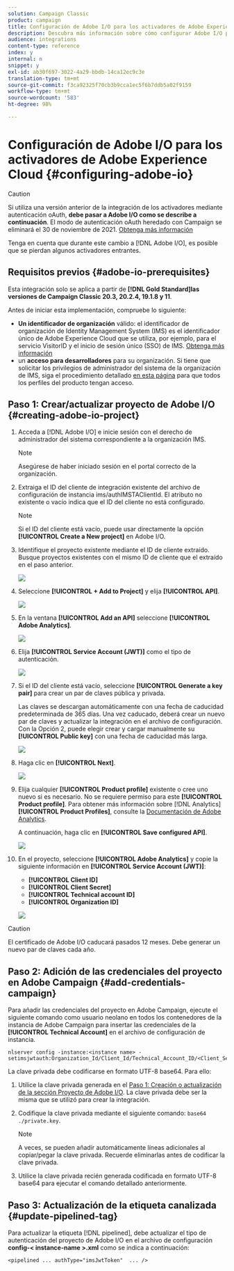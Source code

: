 ```yaml
---
solution: Campaign Classic
product: campaign
title: Configuración de Adobe I/O para los activadores de Adobe Experience Cloud
description: Descubra más información sobre cómo configurar Adobe I/O para los activadores de Adobe Experience Cloud
audience: integrations
content-type: reference
index: y
internal: n
snippet: y
exl-id: ab30f697-3022-4a29-bbdb-14ca12ec9c3e
translation-type: tm+mt
source-git-commit: f3ca92325f70cb3b9cca1ec5f6b7ddb5a02f9159
workflow-type: tm+mt
source-wordcount: '583'
ht-degree: 98%

---
```


# Configuración de Adobe I/O para los activadores de Adobe Experience Cloud {#configuring-adobe-io}

>[!CAUTION]
>
>Si utiliza una versión anterior de la integración de los activadores mediante autenticación oAuth, **debe pasar a Adobe I/O como se describe a continuación**. El modo de autenticación oAuth heredado con Campaign se eliminará el 30 de noviembre de 2021. [Obtenga más información](https://experienceleaguecommunities.adobe.com/t5/adobe-analytics-discussions/adobe-analytics-legacy-api-end-of-life-notice/td-p/385411)
>
>Tenga en cuenta que durante este cambio a [!DNL Adobe I/O], es posible que se pierdan algunos activadores entrantes.

## Requisitos previos {#adobe-io-prerequisites}

Esta integración solo se aplica a partir de **[!DNL Gold Standard]las versiones de Campaign Classic 20.3, 20.2.4, 19.1.8 y 11**.

Antes de iniciar esta implementación, compruebe lo siguiente:

* **Un identificador de organización** válido: el identificador de organización de Identity Management System (IMS) es el identificador único de Adobe Experience Cloud que se utiliza, por ejemplo, para el servicio VisitorID y el inicio de sesión único (SSO) de IMS. [Obtenga más información](https://experienceleague.adobe.com/docs/core-services/interface/manage-users-and-products/organizations.html?lang=es)
* un **acceso para desarrolladores** para su organización.  Si tiene que solicitar los privilegios de administrador del sistema de la organización de IMS, siga el procedimiento detallado [en esta página](https://helpx.adobe.com/es/enterprise/admin-guide.html/enterprise/using/manage-developers.ug.html) para que todos los perfiles del producto tengan acceso.

## Paso 1: Crear/actualizar proyecto de Adobe I/O {#creating-adobe-io-project}

1. Acceda a [!DNL Adobe I/O] e inicie sesión con el derecho de administrador del sistema correspondiente a la organización IMS.

   >[!NOTE]
   >
   > Asegúrese de haber iniciado sesión en el portal correcto de la organización.

1. Extraiga el ID del cliente de integración existente del archivo de configuración de instancia ims/authIMSTAClientId. El atributo no existente o vacío indica que el ID del cliente no está configurado.

   >[!NOTE]
   >
   >Si el ID del cliente está vacío, puede usar directamente la opción **[!UICONTROL Create a New project]** en Adobe I/O.

1. Identifique el proyecto existente mediante el ID de cliente extraído. Busque proyectos existentes con el mismo ID de cliente que el extraído en el paso anterior.

   ![](assets/do-not-localize/adobe_io_8.png)

1. Seleccione **[!UICONTROL + Add to Project]** y elija **[!UICONTROL API]**.

   ![](assets/do-not-localize/adobe_io_1.png)

1. En la ventana **[!UICONTROL Add an API]** seleccione **[!UICONTROL Adobe Analytics]**.

   ![](assets/do-not-localize/adobe_io_2.png)

1. Elija **[!UICONTROL Service Account (JWT)]** como el tipo de autenticación.

   ![](assets/do-not-localize/adobe_io_3.png)

1. Si el ID del cliente está vacío, seleccione **[!UICONTROL Generate a key pair]** para crear un par de claves pública y privada.

   Las claves se descargan automáticamente con una fecha de caducidad predeterminada de 365 días. Una vez caducado, deberá crear un nuevo par de claves y actualizar la integración en el archivo de configuración. Con la Opción 2, puede elegir crear y cargar manualmente su **[!UICONTROL Public key]** con una fecha de caducidad más larga.

   ![](assets/do-not-localize/adobe_io_4.png)

1. Haga clic en **[!UICONTROL Next]**.

   ![](assets/do-not-localize/adobe_io_5.png)

1. Elija cualquier **[!UICONTROL Product profile]** existente o cree uno nuevo si es necesario. No se requiere permiso para este **[!UICONTROL Product profile]**. Para obtener más información sobre [!DNL Analytics] **[!UICONTROL Product Profiles]**, consulte la [Documentación de Adobe Analytics](https://experienceleague.adobe.com/docs/analytics/admin/admin-console/home.html?lang=es#admin-console).

   A continuación, haga clic en **[!UICONTROL Save configured API]**.

   ![](assets/do-not-localize/adobe_io_6.png)

1. En el proyecto, seleccione **[!UICONTROL Adobe Analytics]** y copie la siguiente información en **[!UICONTROL Service Account (JWT)]**:

   * **[!UICONTROL Client ID]**
   * **[!UICONTROL Client Secret]**
   * **[!UICONTROL Technical account ID]**
   * **[!UICONTROL Organization ID]**

   ![](assets/do-not-localize/adobe_io_7.png)

>[!CAUTION]
>
>El certificado de Adobe I/O caducará pasados 12 meses. Debe generar un nuevo par de claves cada año.

## Paso 2: Adición de las credenciales del proyecto en Adobe Campaign {#add-credentials-campaign}

Para añadir las credenciales del proyecto en Adobe Campaign, ejecute el siguiente comando como usuario neolano en todos los contenedores de la instancia de Adobe Campaign para insertar las credenciales de la **[!UICONTROL Technical Account]** en el archivo de configuración de instancia.

```
nlserver config -instance:<instance name> -setimsjwtauth:Organization_Id/Client_Id/Technical_Account_ID/<Client_Secret>/<Base64_encoded_Private_Key>
```

La clave privada debe codificarse en formato UTF-8 base64. Para ello:

1. Utilice la clave privada generada en el [Paso 1: Creación o actualización de la sección Proyecto de Adobe I/O](#creating-adobe-io-project). La clave privada debe ser la misma que se utilizó para crear la integración.

1. Codifique la clave privada mediante el siguiente comando: ```base64 ./private.key```.

   >[!NOTE]
   >
   >A veces, se pueden añadir automáticamente líneas adicionales al copiar/pegar la clave privada. Recuerde eliminarlas antes de codificar la clave privada.

1. Utilice la clave privada recién generada codificada en formato UTF-8 base64 para ejecutar el comando detallado anteriormente.

## Paso 3: Actualización de la etiqueta canalizada {#update-pipelined-tag}

Para actualizar la etiqueta [!DNL pipelined], debe actualizar el tipo de autenticación del proyecto de Adobe I/O en el archivo de configuración **config-&lt; instance-name >.xml** como se indica a continuación:

```
<pipelined ... authType="imsJwtToken"  ... />
```
